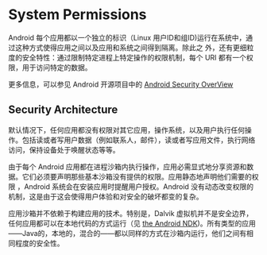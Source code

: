 # System Permissions

Android 每个应用都以一个独立的标识（Linux 用户ID和组ID)运行在系统中，通过这种方式使得应用之间以及应用和系统之间得到隔离。除此之
外，还有更细粒度的安全特性：通过限制特定进程上特定操作的权限机制，每个 URI 都有一个权限，用于访问特定的数据。

更多信息，可以参见 Android 开源项目中的 [Android Security OverView]()

## Security Architecture
默认情况下，任何应用都没有权限对其它应用，操作系统，以及用户执行任何操作。包括读或者写用户数据（例如联系人，邮件），读或者写应用文件，执行网络访问，保持设备处于唤醒状态等等。

由于每个 Android 应用都在进程沙箱内执行操作，应用必需显式地分享资源和数据。它们必须要声明那些基本沙箱没有提供的权限。应用静态地声明他们需要的权限 ，Android 系统会在安装应用时提醒用户授权。Android 没有动态改变权限的机制，这是由于这会使得用户体验和对安全的破坏都变的复杂。

应用沙箱并不依赖于构建应用的技术。特别是，Dalvik 虚拟机并不是安全边界，任何应用都可以在本地代码的方式运行（见 [the Android NDK]())。所有类型的应用——Java的，本地的，混合的——都以同样的方式在沙箱内运行，他们之间有相同程度的安全性。

